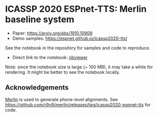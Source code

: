 # ICASSP 2020 ESPnet-TTS: Merlin baseline system

- Paper: https://arxiv.org/abs/1910.10909
- Demo samples: https://espnet.github.io/icassp2020-tts/

See the notebook in the repository for samples and code to reproduce.

- Direct link to the notebook: [nbviewer](https://nbviewer.jupyter.org/github/r9y9/icassp2020-espnet-tts-merlin-baseline/blob/master/00-Bidirectional-LSTM%20based%20RNNs%20for%20speech%20synthesis%20%28en%29-%28LJSpeech%29.ipynb)

Note: since the notebook size is large (~ 100 MB), it may take a while for rendering. It might be better to see the notebook locally.

## Acknowledgements

[Merlin](https://github.com/CSTR-Edinburgh/merlin) is used to generate phone-level alignments. See https://github.com/r9y9/merlin/releases/tag/icassp2020-espnet-tts for code.
